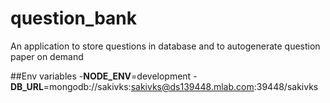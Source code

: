 # question_bank

An application to store questions in database and to autogenerate question paper on demand

##Env variables
  -__NODE_ENV__=development
  -__DB_URL__=mongodb://sakivks:sakivks@ds139448.mlab.com:39448/sakivks
